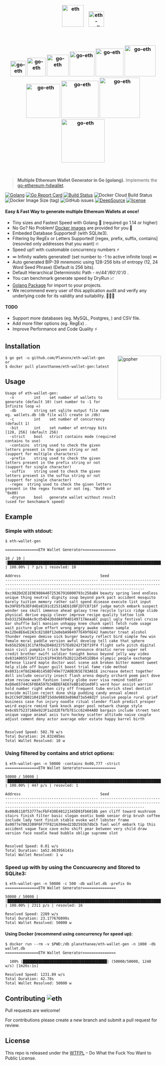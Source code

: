 <br>
<h3 align="center">
  
  <img src="https://user-images.githubusercontent.com/37617738/120125455-13de3a00-c1e3-11eb-9a51-707e2dcefdaa.png" alt="eth" height="70" />
   &nbsp&nbsp
  <img src="https://user-images.githubusercontent.com/37617738/120122724-aaefc580-c1d4-11eb-9343-234eb8fb3ab9.png" alt="eth-wallet-gen" height="50" />
</h3>
<br/>
<h3 align="center">
  <img src="https://user-images.githubusercontent.com/37617738/120087436-1886ed80-c112-11eb-945f-8065957a1dd0.png" alt="go-eth" height="50" />
  <img src="https://user-images.githubusercontent.com/37617738/120087436-1886ed80-c112-11eb-945f-8065957a1dd0.png" alt="go-eth" height="60" />
  <img src="https://user-images.githubusercontent.com/37617738/120087436-1886ed80-c112-11eb-945f-8065957a1dd0.png" alt="go-eth" height="70" />
  <img src="https://user-images.githubusercontent.com/37617738/120087436-1886ed80-c112-11eb-945f-8065957a1dd0.png" alt="go-eth" height="80" />
  <img src="https://user-images.githubusercontent.com/37617738/120087436-1886ed80-c112-11eb-945f-8065957a1dd0.png" alt="go-eth" height="90" />
  <img src="https://user-images.githubusercontent.com/37617738/120087436-1886ed80-c112-11eb-945f-8065957a1dd0.png" alt="go-eth" height="100" />
  <img src="https://user-images.githubusercontent.com/37617738/120087436-1886ed80-c112-11eb-945f-8065957a1dd0.png" alt="go-eth" height="110" />
  <img src="https://user-images.githubusercontent.com/37617738/120087436-1886ed80-c112-11eb-945f-8065957a1dd0.png" alt="go-eth" height="120" />
  <img src="https://user-images.githubusercontent.com/37617738/120087436-1886ed80-c112-11eb-945f-8065957a1dd0.png" alt="go-eth" height="130" />
  <img src="https://user-images.githubusercontent.com/37617738/120087436-1886ed80-c112-11eb-945f-8065957a1dd0.png" alt="go-eth" height="140" />
</h3>
<br>

> **Multiple Ethereum Wallet Generator in Go (golang).** Implements the [go-ethereum-hdwallet](https://github.com/miguelmota/go-ethereum-hdwallet).

[![Golang](https://badges.aleen42.com/src/golang.svg)](https://golang.org/)
[![Go Report Card](https://goreportcard.com/badge/github.com/Planxnx/eth-wallet-gen)](https://goreportcard.com/report/github.com/Planxnx/eth-wallet-gen)
[![Build Status](https://travis-ci.com/Planxnx/eth-wallet-gen.svg?branch=main)](https://travis-ci.com/Planxnx/eth-wallet-gen)
![Docker Cloud Build Status](https://img.shields.io/docker/cloud/build/planxthanee/eth-wallet-gen)
![Docker Image Size (tag)](https://img.shields.io/docker/image-size/planxthanee/eth-wallet-gen/latest)
![GitHub issues](https://img.shields.io/github/issues/Planxnx/eth-wallet-gen)
[![DeepSource](https://deepsource.io/gh/Planxnx/eth-wallet-gen.svg/?label=active+issues)](https://deepsource.io/gh/Planxnx/eth-wallet-gen/?ref=repository-badge)
[![license](https://img.shields.io/badge/license-WTFPL%20--%20Do%20What%20the%20Fuck%20You%20Want%20to%20Public%20License-green.svg)](https://github.com/Planxnx/eth-wallet-gen/blob/main/LICENSE)

#### Easy & Fast Way to generate multiple Ethereum Wallets at once!

- Tiny sizes and Fastest Speed with Golang 🚀 (required go 1.14 or higher)
- No Go? No Problem! [Docker images](https://hub.docker.com/repository/docker/planxthanee/eth-wallet-gen) are provided for you 🐳
- Embeded Database Supported! (with SQLite3).
- Filtering by RegEx or Letters Supported! [regex, prefix, suffix, contains] (resovled only addresses that you want) 🔥
- Speed up!! with customable concurrency numbers ⚡️
- ∞ Infinity wallets generated! (set number to -1 to active infinite loop) ∞
- Auto generated BIP-39 mnemonic using 128-256 bits of entropy (12, 24 Word Seed Phrase) (Default is 256 bits).
- Default Hierarchical Deterministic Path - m/44'/60'/0'/0 .
- You can benchmark generate speed by DryRun 📈
- [Golang Package](https://github.com/Planxnx/eth-wallet-gen/blob/main/generator) for import to your projects.
- We recommend every user of this application audit and verify any underlying code for its validity and suitability. 👮🏻‍♂️

#### TODO

- Support more databases (eg. MySQL, Postgres, ) and CSV file.
- Add more filter options (eg. RegEx) .
- Improve Performance and Code Quality ⚡️

## Installation

<img  align="right" src="https://user-images.githubusercontent.com/37617738/120122855-b1cb0800-c1d5-11eb-9502-8d64bb275337.png" height="140" alt="gopher" />

```console
$ go get -u github.com/Planxnx/eth-wallet-gen
or
$ docker pull planxthanee/eth-wallet-gen:latest
```

## Usage

```console
Usage of eth-wallet-gen:
  -n         int    set number of wallets to generate (default 10) (set number to -1 for Infinite loop ∞)
  -db        string set sqlite output file name eg. wallets.db (db file will create in /db)
  -c         int    set number of concurrency (default 1)
  -bit       int    set number of entropy bits [128, 256] (default 256)
  -strict    bool   strict contains mode (required contains to use)
  -contains  string used to check the given letters present in the given string or not (support for multiple characters)
  -prefix    string used to check the given letters present in the prefix string or not (support for single character)
  -suffix    string used to check the given letters present in the suffux string or not (support for single character)
  -regex  string used to check the given letters present in the regex format or not (eg. ^0x99 or ^0x00)
  -dryrun    bool   generate wallet without result (used for benchamark speed)
```

## Example

### **Simple with stdout:**

```console
$ eth-wallet-gen

===============ETH Wallet Generator===============

10 / 10 | [█████████████████████████████████████████████████████████████████████████████████████████████████████████████████████████████████████] | 100.00% | ? p/s | resovled: 10

Address                                    Seed
------------------------------------------ ----------------------------------------------------------------------------------------------------------------------------------------------------------------
0xc982Dd2E1E9E980A40725367916000793c258aB4 beauty spring lend endless unique thing neutral dignity soup beyond park pact accident mosquito barely tuition memory rather salt spend disease execute list input
0x39F85fb3EFd4Ee8191cE2531AE61d8F2D7C8716f judge match embark suspect wonder sea skull immense ahead galaxy tree recycle lyrics ridge slide physical derive equip clever improve recipe quality tattoo link
0xb3125E8e8Ac9cd54D42DddA9f04D149717AeaaEC pupil ugly festival cruise bar shuffle ball mansion unhappy knee chunk spell fetch rude usage wait picture glue effort wrong angry awake common sample
0x12De8E6eE2A3c82188f12e0ebA984977E49f6E42 hamster treat alcohol thunder reopen demise sick burger beauty reflect bird simple few win female moral paddle version awful develop tell cake that sphere
0x65b25D613C1fAf0a2D48d23757Ed8242f3Ef19f4 flight safe pitch digital main civil pumpkin trick harbor announce drastic nerve super net credit brother swift soldier tonight bonus beyond jelly way video
0x831A0855726f322c61F943b5fb2D212d5451EBb4 olympic people exchange defense lizard maple doctor wool scene ask broken bitter moment sweet help slide off buyer guilt boost trial fame ride method
0x8031c4f8d2A64b1458D749e772A0B365E783A61E increase detect together doll include security insect flash arena deputy orchard poem pact dove atom review wash fashion lonely globe over visa remind toddler
0xD8e65744C6F0DA597b34BDEFAE67e8B1eD1ed9F1 word hour assist warrior hold number right when city off frequent tube enrich steel dentist provide million reject dune ship pudding candy annual almost
0x2CC9df2B0210415Bf15dde9883e89Ad73a548d2f involve people rural grief business case fun injury noodle ritual slender flash predict prosper weird expire remind tank knock anger pool network change style
0x6c6575237168e923F1a2d2Ef6fb7E1cc62404A8D bargain include street tent unique vague animal axis turn hockey scatter attitude naive couple adjust cement deny actor average odor estate happy barrel birth


Resolved Speed: 502.78 w/s
Total Duration: 24.832485ms
Total Wallet Resolved: 10 w

```

### **Using filtered by contains and strict options:**

```console
$ eth-wallet-gen -n 50000 -contains 0x00,777 -strict
===============ETH Wallet Generator===============

50000 / 50000 | [██████████████████████████████████████████████████████████████████████████████████████████████████████████████████████████████] | 100.00% | 447 p/s | resovled: 1

Address                                    Seed
------------------------------------------ ----------------------------------------------------------------------------------------------------------------------------------------------------------------
0x00d6118f53777ecFbF430E40121345D91Fb6018b pen cliff toward mushroom stairs finish filter basic slogan exotic bomb senior drip brush coffee include lady tent finish stable evoke wolf lobster frame
0x0077e7063389F6F7fF8216394ed23D259367dbCb fuel wolf embark tip this accident vague face cave echo shift pear between very child draw version face noodle head bubble oblige supreme slot


Resolved Speed: 0.01 w/s
Total Duration: 1m52.063956141s
Total Wallet Resolved: 1 w
```

### **Speed up with by using the Concuurecny and Stored to SQLite3:**

```console
$ eth-wallet-gen -n 50000 -c 500 -db wallet.db -prefix 0x
===============ETH Wallet Generator===============

50000 / 50000 | [█████████████████████████████████████████████████████████████████████████████████████████████████████████████████████████████] | 100.00% | 2311 p/s | resovled: 16

Resolved Speed: 2289 w/s
Total Duration: 23.177676099s
Total Wallet Resolved: 50000 w
```

#### **Using Docker (recommend using concurrency for speed up):**

```console
$ docker run --rm -v $PWD:/db planxthanee/eth-wallet-gen -n 1000 -db wallet.db
===============ETH Wallet Generator===============

  100% |██████████████████████████████████████| (50000/50000, 1240 w/s) [1m26s:1s]

Resolved Speed: 1231.89 w/s
Total Duration: 42.78s
Total Wallet Resolved: 50000 w

```

## Contributing ![eth](https://user-images.githubusercontent.com/37617738/120125730-1d1bd680-c1e4-11eb-83ad-45664245cae9.png)

Pull requests are welcome!

For contributions please create a new branch and submit a pull request for review.

## License

This repo is released under the [WTFPL](http://www.wtfpl.net/) – Do What the Fuck You Want to Public License.
